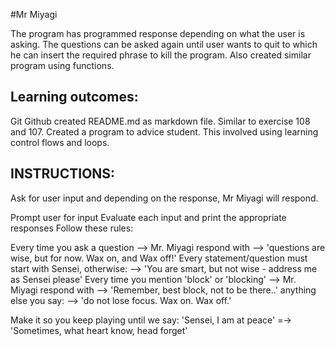 #Mr Miyagi

The program has programmed response depending on what the user is asking. The questions can be asked again until user wants to quit to which he can insert the required phrase to kill the program. Also created similar program using functions.

## Learning outcomes:
Git
Github
created README.md as markdown file.
Similar to exercise 108 and 107. Created a program to advice student. This involved using learning control flows and loops.


## INSTRUCTIONS:

Ask for user input and depending on the response, Mr Miyagi will respond.

Prompt user for input
Evaluate each input and print the appropriate responses
Follow these rules:

Every time you ask a question --> Mr. Miyagi respond with
--> 'questions are wise, but for now. Wax on, and Wax off!'
Every statement/question must start with Sensei, otherwise:
--> 'You are smart, but not wise - address me as Sensei please'
Every time you mention 'block' or 'blocking' --> Mr. Miyagi respond with
--> 'Remember, best block, not to be there..'
anything else you say:
--> 'do not lose focus. Wax on. Wax off.'

Make it so you keep playing until we say: 'Sensei, I am at peace'
=-> 'Sometimes, what heart know, head forget'
